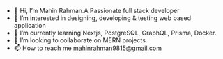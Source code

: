 - 👋 Hi, I’m Mahin Rahman.A Passionate full stack developer
- 👀 I’m interested in designing, developing & testing web based application
- 🌱 I’m currently learning Nextjs, PostgreSQL, GraphQL, Prisma, Docker.
- 💞️ I’m looking to collaborate on MERN projects
- 📫 How to reach me mahinrahman9815@gmail.com

<!---
Mahin01/Mahin01 is a ✨ special ✨ repository because its `README.md` (this file) appears on your GitHub profile.
You can click the Preview link to take a look at your changes.
--->
